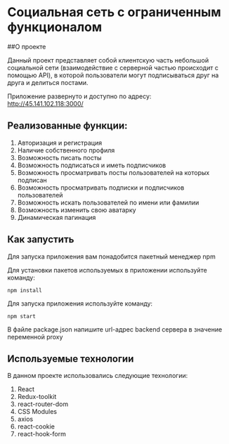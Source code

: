 # Социальная сеть с ограниченным функционалом

##О проекте

Данный проект представляет собой клиентскую часть небольшой социальной сети (взаимодействие с серверной частью происходит с помощью API), в которой пользователи могут подписываться друг на друга и делиться постами.

Приложение развернуто и доступно по адресу: http://45.141.102.118:3000/

## Реализованные функции:

1) Авторизация и регистрация
2) Наличие собственного профиля
3) Возможность писать посты
4) Возможность подписаться и иметь подписчиков
5) Возможность просматривать посты пользователей на которых подписан
6) Возможность просматривать подписки и подписчиков пользователей
7) Возможность искать пользователей по имени или фамилии
8) Возможность изменить свою аватарку
9) Динамическая пагинация

## Как запустить
Для запуска приложения вам понадобится пакетный менеджер npm

Для установки пакетов используемых в приложении используйте команду:

``npm install``

Для запуска приложения используйте команду:

``npm start``

В файле package.json напишите url-адрес backend сервера в значение переменной proxy

## Используемые технологии
В данном проекте использовались следующие технологии:

1) React
2) Redux-toolkit
3) react-router-dom
4) CSS Modules
5) axios
6) react-cookie
7) react-hook-form
